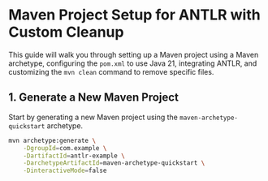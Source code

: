 # Maven Project Setup for ANTLR with Custom Cleanup

This guide will walk you through setting up a Maven project using a Maven archetype, configuring the `pom.xml` to use Java 21, integrating ANTLR, and customizing the `mvn clean` command to remove specific files.

## 1. Generate a New Maven Project

Start by generating a new Maven project using the `maven-archetype-quickstart` archetype.

```bash
mvn archetype:generate \
    -DgroupId=com.example \
    -DartifactId=antlr-example \
    -DarchetypeArtifactId=maven-archetype-quickstart \
    -DinteractiveMode=false
